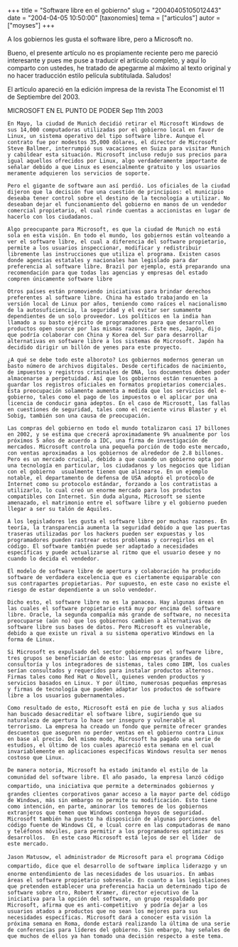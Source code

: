 +++
title = "Software libre en el gobierno"
slug = "20040405105012443"
date = "2004-04-05 10:50:00"
[taxonomies]
tema = ["articulos"]
autor = ["moyses"]
+++

A los gobiernos les gusta el software libre, pero a Microsoft no.

Bueno, el presente artículo no es propiamente reciente pero me pareció
interesante y pues me puse a traducir el artículo completo, y aquí lo
comparto con ustedes, he tratado de apegarme al máximo al texto original
y no hacer traducción estilo película subtitulada. Saludos!

<!-- more -->
El artículo apareció en la edición impresa de la revista The Economist
el 11 de Septiembre del 2003.

MICROSOFT EN EL PUNTO DE PODER Sep 11th 2003

    En Mayo, la ciudad de Munich decidió retirar el Microsoft Windows de sus 14,000 computadoras utilizadas por el gobierno local en favor de Linux, un sistema operativo del tipo software libre. Aunque el contrato fue por modestos 35,000 dólares, el director de Microsoft Steve Ballmer, interrumpió sus vacaciones en Suiza para visitar Munich y cabildear esta situación. Microsoft incluso redujo sus precios para igual aquellos ofrecidos por Linux, algo verdaderamente importante de señalar debido a que Linux es esencialmente gratuito y los usuarios meramente adquieren los servicios de soporte. 

    Pero el gigante de software aun así perdió. Los oficiales de la ciudad dijeron que la decisión fue una cuestión de principios: el municipio deseaba tener control sobre el destino de la tecnología a utilizar. No deseaban dejar el funcionamiento del gobierno en manos de un vendedor comercial propietario, el cual rinde cuentas a accionistas en lugar de hacerlo con los ciudadanos.

    Algo preocupante para Microsoft, es que la ciudad de Munich no está sola en esta visión. En todo el mundo, los gobiernos están volteando a ver el software libre, el cual a diferencia del software propietario, permite a los usuarios inspeccionar, modificar y redistribuir libremente las instrucciones que utiliza el programa. Existen casos donde agencias estatales y nacionales han legislado para dar preferencia al software libre. Brazil por ejemplo, está preparando una recomendación para que todas las agencias y empresas del estado compren únicamente software libre

    Otros países están promoviendo iniciativas para brindar derechos preferentes al software libre. China ha estado trabajando en la versión local de Linux por años, teniendo como raíces el nacionalismo de la autosuficiencia, la seguridad y el evitar ser sumamente dependientes de un solo proveedor. Los políticos en la india han llamado a su basto ejército de programadores para que desarrollen productos open source por las mismas razones. Este mes, Japón, dijo que podría colaborar con China y Korea del Sur para desarrollar alternativas en software libre a los sistemas de Microsoft. Japón ha decidido dirigir un billón de yenes para este proyecto.

    ¿A qué se debe todo este alboroto? Los gobiernos modernos generan un basto número de archivos digitales. Desde certificados de nacimiento, de impuestos y registros criminales de DNA, los documentos deben poder almacenarse a perpetuidad. Así que los gobiernos están renuentes a guardar los registros oficiales en formatos propietarios comerciales. Esta preocupación solamente aumenta a medida que los servicios del e-gobierno, tales como el pago de los impuestos o el aplicar por una licencia de conducir gana adeptos. En el caso de Microsott, las fallas en cuestiones de seguridad, tales como el reciente virus Blaster y el Sobig, también son una causa de preocupación.

    Las compras del gobierno en todo el mundo totalizaron casi 17 billones en 2002, y se estima que crecerá aproximadamente 9% anualmente por los próximos 5 años de acuerdo a IDC, una firma de investigación de mercados. Microsoft controla una pequeña porción de todo este mercado, con ventas aproximadas a los gobiernos de alrededor de 2.8 billones. Pero es un mercado crucial, debido a que cuando un gobierno opta por una tecnología en particular, los ciudadanos y los negocios que lidian con el gobierno  usualmente tienen que alinearse. En un ejemplo notable, el departamento de defensa de USA adoptó el protocolo de Internet como su protocolo estándar, forzando a los contratistas a utilizarlo, lo cual creó un enorme mercado para los productos compatibles con Internet. Sin duda alguna, Microsoft se siente amenazado, el matrimonio entre el software libre y el gobierno pueden llegar a ser su talón de Aquiles.

    A los legisladores les gusta el software libre por muchas razones. En teoría, la transparencia aumenta la seguridad debido a que las puertas traseras utilizadas por los hackers pueden ser expuestas y los programadores pueden rastrear estos problemas y corregirlos en el código. El software también puede ser adaptado a necesidades específicas y puede actualizarse al ritmo que el usuario desee y no cuando lo decida el vendedor.

    El modelo de software libre de apertura y colaboración ha producido software de verdadera excelencia que es ciertamente equiparable con sus contrapartes propietarias. Por supuesto, en este caso no existe el riesgo de estar dependiente a un solo vendedor.

    Dicho esto, el software libre no es la panacea. Hay algunas áreas en las cuales el software propietario está muy por encima del software libre. Oracle, la segunda compañía más grande de software, no necesita preocuparse (aún no) que los gobiernos cambien a alternativas de software libre sus bases de datos. Pero Microsoft es vulnerable, debido a que existe un rival a su sistema operativo Windows en la forma de Linux.

    Si Microsoft es expulsado del sector gobierno por el software libre, tres grupos se beneficiarían de esto: las empresas grandes de consultoría y los integradores de sistemas, tales como IBM, los cuales serían consultados y requeridos para instalar productos alternos. Firmas tales como Red Hat o Novell, quienes venden productos y servicios basados en Linux. Y por último, numerosas pequeñas empresas y firmas de tecnología que pueden adaptar los productos de software libre a los usuarios gubernamentales.

    Como resultado de esto, Microsoft está en pie de lucha y sus aliados han buscado desacreditar el software libre, sugiriendo que su naturaleza de apertura lo hace ser inseguro y vulnerable al terrorismo. La empresa ha creado un fondo que permite ofrecer grandes descuentos que aseguren no perder ventas en el gobierno contra Linux en base al precio. Del mismo modo, Microsoft ha pagado una serie de estudios, el último de los cuales apareció esta semana en el cual invariablemente en aplicaciones específicas Windows resulta ser menos costoso que Linux.

    De manera notoria, Microsoft ha estado imitando el estilo de la comunidad del software libre. El año pasado, la empresa lanzó código compartido, una iniciativa que permite a determinados gobiernos y grandes clientes corporativos ganar acceso a la mayor parte del código de Windows, más sin embargo no permite su modificación. Esto tiene como intención, en parte, aminorar los temores de los gobiernos extranjeros que temen que Windows contenga hoyos de seguridad. Microsoft también ha puesto ha disposición de algunas porciones del código fuente de Windows CE, e lcual corre en las computadoras de mano y teléfonos móviles, para permitir a los programadores optimizar sus desarrollos.  En este caso Microsoft está lejos de ser el líder  de este mercado.

    Jason Matusow, el administrador de Microsoft para el programa Código compartido, dice que el desarrollo de software implica liderazgo y un enorme entendimiento de las necesidades de los usuarios. En ambas áreas el software propietario sobresale. En cuanto a las legislaciones que pretenden establecer una preferencia hacia un determinado tipo de software sobre otro, Robert Kramer, director ejecutivo de la iniciativa para la opción del software, un grupo respaldado por Microsoft, afirma que es anti-competitivo  y podría dejar a los usuarios atados a productos que no sean los mejores para sus necesidades específicas. Microsoft dará a conocer esta visión la próxima semana en Roma, donde estará realizando la última de una serie de conferencias para líderes del gobierno. Sin embargo, hay señales de que muchos de ellos ya han tomado una decisión respecto a este tema.

